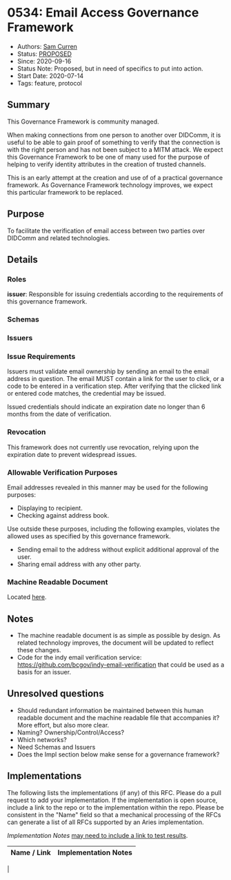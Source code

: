 # 0534: Email Access Governance Framework
- Authors: [Sam Curren](telegramsam@gmail.com)
- Status: [PROPOSED](/README.md#proposed)
- Since: 2020-09-16
- Status Note: Proposed, but in need of specifics to put into action.
- Start Date: 2020-07-14
- Tags: feature, protocol

## Summary

This Governance Framework is community managed.

When making connections from one person to another over DIDComm, it is useful to be able to gain proof of something to verify that the connection is with the right person and has not been subject to a MITM attack. We expect this Governance Framework to be one of many used for the purpose of helping to verify identity attributes in the creation of trusted channels.

This is an early attempt at the creation and use of of a practical governance framework. As Governance Framework technology improves, we expect this particular framework to be replaced.

## Purpose

To facilitate the verification of email access between two parties over DIDComm and related technologies.

## Details

### Roles

**issuer**: Responsible for issuing credentials according to the requirements of this governance framework.

### Schemas

<schemas listed here>

### Issuers

<list of issuers here>

### Issue Requirements

Issuers must validate email ownership by sending an email to the email address in question. The email MUST contain a link for the user to click, or a code to be entered in a verification step. After verifying that the clicked link or entered code matches, the credential may be issued.

Issued credentials should indicate an expiration date no longer than 6 months from the date of verification.

### Revocation

This framework does not currently use revocation, relying upon the expiration date to prevent widespread issues.

### Allowable Verification Purposes

Email addresses revealed in this manner may be used for the following purposes:

- Displaying to recipient.
- Checking against address book.

Use outside these purposes, including the following examples, violates the allowed uses as specified by this governance framework.

- Sending email to the address without explicit additional approval of the user.
- Sharing email address with any other party.

### Machine Readable Document

Located [here](data.json).

## Notes

- The machine readable document is as simple as possible by design. As related technology improves, the document will be updated to reflect these changes.
- Code for the indy email verification service: https://github.com/bcgov/indy-email-verification that could be used as a basis for an issuer.

## Unresolved questions

- Should redundant information be maintained between this human readable document and the machine readable file that accompanies it? More effort, but also more clear.
- Naming? Ownership/Control/Access?
- Which networks?
- Need Schemas and Issuers
- Does the Impl section below make sense for a governance framework?
## Implementations

The following lists the implementations (if any) of this RFC. Please do a pull request to add your implementation. If the implementation is open source, include a link to the repo or to the implementation within the repo. Please be consistent in the "Name" field so that a mechanical processing of the RFCs can generate a list of all RFCs supported by an Aries implementation.

*Implementation Notes* [may need to include a link to test results](README.md#accepted).

Name / Link | Implementation Notes
--- | ---
 | 

